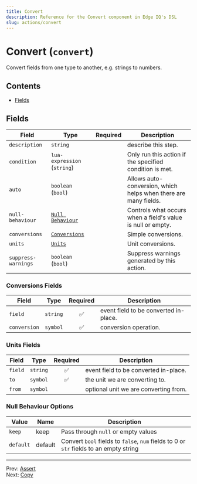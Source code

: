 ```yaml
---
title: Convert
description: Reference for the Convert component in Edge IQ's DSL
slug: actions/convert
---
```


# Convert (`convert`)

Convert fields from one type to another, e.g. strings to numbers.


## Contents

- [Fields](#fields)




## Fields


| Field | Type | Required | Description |
|---|---|:---:|---|
| `description` | `string` |  | describe this step. |
| `condition` | `lua-expression` (`string`) |  | Only run this action if the specified condition is met. |
| `auto` | `boolean` (`bool`) |  | Allows auto-conversion, which helps when there are many fields. |
| `null-behaviour` | [`Null Behaviour`](#null-behaviour-options) |  | Controls what occurs when a field's value is null or empty. |
| `conversions` | [`Conversions`](#conversions-fields) |  | Simple conversions. |
| `units` | [`Units`](#units-fields) |  | Unit conversions. |
| `suppress-warnings` | `boolean` (`bool`) |  | Suppress warnings generated by this action. |





### Conversions Fields

| Field | Type | Required | Description |
|---|---|:---:|---|
| `field` | `string` | ✅ | event field to be converted in-place. |
| `conversion` | `symbol` | ✅ | conversion operation. |



### Units Fields

| Field | Type | Required | Description |
|---|---|:---:|---|
| `field` | `string` | ✅ | event field to be converted in-place. |
| `to` | `symbol` | ✅ | the unit we are converting to. |
| `from` | `symbol` |  | optional unit we are converting from. |





### Null Behaviour Options

| Value | Name | Description |
|---|---|---|
| `keep` | keep | Pass through `null` or empty values |
| `default` | default | Convert `bool` fields to `false`, `num` fields to 0 or `str` fields to an empty string |




---
Prev: [Assert](assert.md)  
Next: [Copy](copy.md)  
